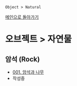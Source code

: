 ```
Object > Natural
```
[메인으로 돌아가기](/README.md)

# 오브젝트 > 자연물 

## 암석 (Rock)
- [001. 암석과 나무](/Object-Natrual/001.md)
- 작성중
